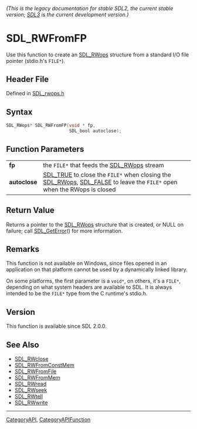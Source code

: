 ###### (This is the legacy documentation for stable SDL2, the current stable version; [SDL3](https://wiki.libsdl.org/SDL3/) is the current development version.)
# SDL_RWFromFP

Use this function to create an [SDL_RWops](SDL_RWops) structure from a standard I/O file pointer (stdio.h's `FILE*`).

## Header File

Defined in [SDL_rwops.h](https://github.com/libsdl-org/SDL/blob/SDL2/include/SDL_rwops.h)

## Syntax

```c
SDL_RWops* SDL_RWFromFP(void * fp,
                        SDL_bool autoclose);

```

## Function Parameters

|                   |                                                                                                                                                              |
| ----------------- | ------------------------------------------------------------------------------------------------------------------------------------------------------------ |
| **fp**            | the `FILE*` that feeds the [SDL_RWops](SDL_RWops) stream                                                                                                     |
| **autoclose**     | [SDL_TRUE](SDL_TRUE) to close the `FILE*` when closing the [SDL_RWops](SDL_RWops), [SDL_FALSE](SDL_FALSE) to leave the `FILE*` open when the RWops is closed |

## Return Value

Returns a pointer to the [SDL_RWops](SDL_RWops) structure that is created,
or NULL on failure; call [SDL_GetError](SDL_GetError)() for more
information.

## Remarks

This function is not available on Windows, since files opened in an
application on that platform cannot be used by a dynamically linked
library.

On some platforms, the first parameter is a `void*`, on others, it's a
`FILE*`, depending on what system headers are available to SDL. It is
always intended to be the `FILE*` type from the C runtime's stdio.h.

## Version

This function is available since SDL 2.0.0.

## See Also

* [SDL_RWclose](SDL_RWclose)
* [SDL_RWFromConstMem](SDL_RWFromConstMem)
* [SDL_RWFromFile](SDL_RWFromFile)
* [SDL_RWFromMem](SDL_RWFromMem)
* [SDL_RWread](SDL_RWread)
* [SDL_RWseek](SDL_RWseek)
* [SDL_RWtell](SDL_RWtell)
* [SDL_RWwrite](SDL_RWwrite)

----
[CategoryAPI](CategoryAPI), [CategoryAPIFunction](CategoryAPIFunction)

